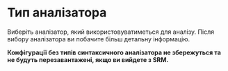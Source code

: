 # Тип аналізатора

Виберіть аналізатор, який використовуватиметься для аналізу. Після вибору аналізатора ви побачите більш детальну інформацію.

**Конфігурації без типів синтаксичного аналізатора не збережуться та не будуть перезавантажені, якщо ви вийдете з SRM.**
